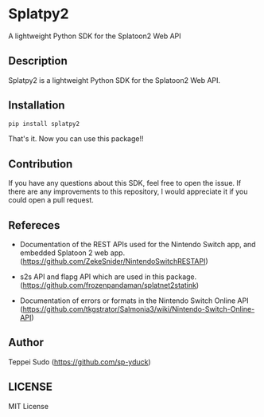 # Splatpy2

A lightweight Python SDK for the Splatoon2 Web API

## Description
Splatpy2 is a lightweight Python SDK for the Splatoon2 Web API.
<!-- With Splatpy2 you get full access to all of the data provided by Splatoon2 Web API. -->

## Installation
```bash
pip install splatpy2
```
That's it. Now you can use this package!!

<!-- ## How to use -->

## Contribution
If you have any questions about this SDK, feel free to open the issue.
If there are any improvements to this repository, I would appreciate it if you could open a pull request.

## Refereces
* Documentation of the REST APIs used for the Nintendo Switch app, and embedded Splatoon 2 web app.
(https://github.com/ZekeSnider/NintendoSwitchRESTAPI)

* s2s API and flapg API which are used in this package.
(https://github.com/frozenpandaman/splatnet2statink)

* Documentation of errors or formats in the Nintendo Switch Online API
(https://github.com/tkgstrator/Salmonia3/wiki/Nintendo-Switch-Online-API) 


## Author
Teppei Sudo (https://github.com/sp-yduck)

## LICENSE
MIT License
